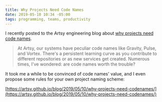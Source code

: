 ```yaml
---
title: Why Projects Need Code Names
date: 2019-05-10 10:34 -05:00
tags: programming, teams, productivity
---
```


I recently posted to the Artsy engineering blog about [why projects need code names](https://artsy.github.io/blog/2019/05/10/why-projects-need-codenames/).

> At Artsy, our systems have peculiar code names like Gravity, Pulse, and Vortex. There's a persistent learning curve as you contribute to different repositories or as new services get created. Numerous times, I've wondered: are code names worth the trouble?

It took me a while to be convinced of code names' value, and I even propose some rules for your own project naming scheme:

[https://artsy.github.io/blog/2019/05/10/why-projects-need-codenames/](https://artsy.github.io/blog/2019/05/10/why-projects-need-codenames/)
